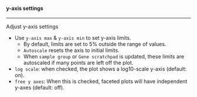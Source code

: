 #### y-axis settings
--------------------

Adjust y-axis settings

- Use `y-axis max` & `y-axis min` to set y-axis limits.
   - By default, limits are set to 5% outside the
     range of values.
   - `Autoscale` resets the axis to initial limits.
   - When `sample group` or `Gene scratchpad` is updated,
     these limits are autoscaled if many points are left off
     the plot.
- `log scale`: when checked, the plot shows a log10-scale y-axis (default: on).
- `free y axes`: When this is checked, faceted plots will have
  independent y-axes (default: off).
